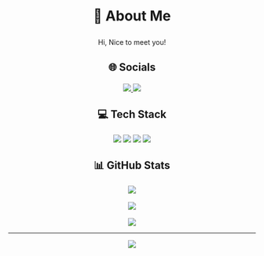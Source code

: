 # <p align="center">💫 About Me</p>
<p align="center">Hi, Nice to meet you!</p>

## <p align="center">🌐 Socials</p>
<p align="center">
   <a href="https://instagram.com/frdnryann_">
      <img src="https://img.shields.io/badge/Instagram-%23E4405F.svg?logo=Instagram&logoColor=white"/>
   </a>
   <a href="mailto:frdnryann@gmail.com">
      <img src="https://img.shields.io/badge/Email-D14836?logo=gmail&logoColor=white"/>
   </a>
</p>

## <p align="center">💻 Tech Stack</p>
<p align="center">
   <img src="https://img.shields.io/badge/javascript-%23323330.svg?style=for-the-badge&logo=javascript&logoColor=%23F7DF1E"/>
   <img src="https://img.shields.io/badge/php-%23777BB4.svg?style=for-the-badge&logo=php&logoColor=white"/>
   <img src="https://img.shields.io/badge/CodeIgniter-%23EF4223.svg?style=for-the-badge&logo=codeIgniter&logoColor=white"/>
   <img src="https://img.shields.io/badge/bootstrap-%238511FA.svg?style=for-the-badge&logo=bootstrap&logoColor=white"/>
</p>

## <p align="center">📊 GitHub Stats</p>
<p align="center">
   <img src="https://github-readme-stats.vercel.app/api?username=nothazel24&theme=dark&hide_border=true&include_all_commits=false&count_private=false"/>
   <br/><br/>
   <img src="https://nirzak-streak-stats.vercel.app/?user=nothazel24&theme=dark&hide_border=true"/>
   <br/><br/>
   <img src="https://github-readme-stats.vercel.app/api/top-langs/?username=nothazel24&theme=dark&hide_border=true&include_all_commits=false&count_private=false&layout=compact"/>
</p>

---

<p align="center">
   <a href="https://visitcount.itsvg.in">
      <img src="https://visitcount.itsvg.in/api?id=nothazel24&icon=0&color=11"/>
   </a>
</p>
